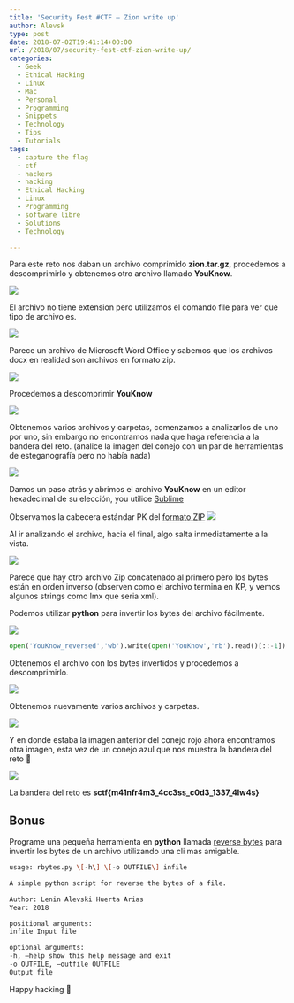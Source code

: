 ```yaml
---
title: 'Security Fest #CTF – Zion write up'
author: Alevsk
type: post
date: 2018-07-02T19:41:14+00:00
url: /2018/07/security-fest-ctf-zion-write-up/
categories:
  - Geek
  - Ethical Hacking
  - Linux
  - Mac
  - Personal
  - Programming
  - Snippets
  - Technology
  - Tips
  - Tutorials
tags:
  - capture the flag
  - ctf
  - hackers
  - hacking
  - Ethical Hacking
  - Linux
  - Programming
  - software libre
  - Solutions
  - Technology

---
```

Para este reto nos daban un archivo comprimido **zion.tar.gz**, procedemos a descomprimirlo y obtenemos otro archivo llamado **YouKnow**.

[![](/images/Screen-Shot-2018-07-02-at-1.38.14-PM.png)](http://www.alevsk.com/2018/07/security-fest-ctf-zion-write-up/screen-shot-2018-07-02-at-1-38-14-pm/)

El archivo no tiene extension pero utilizamos el comando file para ver que tipo de archivo es.

[![](/images/Screen-Shot-2018-07-02-at-1.40.25-PM.png)](http://www.alevsk.com/2018/07/security-fest-ctf-zion-write-up/screen-shot-2018-07-02-at-1-40-25-pm/)

Parece un archivo de Microsoft Word Office y sabemos que los archivos docx en realidad son archivos en formato zip.

[![](/images/Screen-Shot-2018-07-02-at-1.41.06-PM.png)](http://www.alevsk.com/2018/07/security-fest-ctf-zion-write-up/screen-shot-2018-07-02-at-1-41-06-pm/)

Procedemos a descomprimir **YouKnow**

[![](/images/Screen-Shot-2018-07-02-at-1.53.58-PM.png)](http://www.alevsk.com/2018/07/security-fest-ctf-zion-write-up/screen-shot-2018-07-02-at-1-53-58-pm/)

Obtenemos varios archivos y carpetas, comenzamos a analizarlos de uno por uno, sin embargo no encontramos nada que haga referencia a la bandera del reto. (analice la imagen del conejo con un par de herramientas de esteganografía pero no había nada)

[![](/images/Screen-Shot-2018-07-02-at-1.55.29-PM-1200x450.png)](http://www.alevsk.com/2018/07/security-fest-ctf-zion-write-up/screen-shot-2018-07-02-at-1-55-29-pm/)

Damos un paso atrás y abrimos el archivo **YouKnow** en un editor hexadecimal de su elección, you utilice [Sublime](https://www.sublimetext.com/3)

Observamos la cabecera estándar PK del [formato ZIP](https://en.wikipedia.org/wiki/Zip_(file_format))
[![](/images/Screen-Shot-2018-07-02-at-1.57.57-PM.png)](http://www.alevsk.com/2018/07/security-fest-ctf-zion-write-up/screen-shot-2018-07-02-at-1-57-57-pm/)

Al ir analizando el archivo, hacia el final, algo salta inmediatamente a la vista.

[![](/images/Screen-Shot-2018-07-02-at-2.11.07-PM.png)](http://www.alevsk.com/2018/07/security-fest-ctf-zion-write-up/screen-shot-2018-07-02-at-2-11-07-pm/)

Parece que hay otro archivo Zip concatenado al primero pero los bytes están en orden inverso (observen como el archivo termina en KP, y vemos algunos strings como lmx que seria xml).

Podemos utilizar **python** para invertir los bytes del archivo fácilmente.

[![](/images/Screen-Shot-2018-07-02-at-2.17.21-PM.png)](http://www.alevsk.com/2018/07/security-fest-ctf-zion-write-up/screen-shot-2018-07-02-at-2-17-21-pm/)

```python
open('YouKnow_reversed','wb').write(open('YouKnow','rb').read()[::-1])
```

Obtenemos el archivo con los bytes invertidos y procedemos a descomprimirlo.

[![](/images/Screen-Shot-2018-07-02-at-2.18.03-PM.png)](http://www.alevsk.com/2018/07/security-fest-ctf-zion-write-up/screen-shot-2018-07-02-at-2-18-03-pm/)

Obtenemos nuevamente varios archivos y carpetas.

[![](/images/Screen-Shot-2018-07-02-at-2.21.34-PM.png)](http://www.alevsk.com/2018/07/security-fest-ctf-zion-write-up/screen-shot-2018-07-02-at-2-21-34-pm/)

Y en donde estaba la imagen anterior del conejo rojo ahora encontramos otra imagen, esta vez de un conejo azul que nos muestra la bandera del reto 🙂

[![](/images/Screen-Shot-2018-07-02-at-2.22.23-PM.png)](http://www.alevsk.com/2018/07/security-fest-ctf-zion-write-up/screen-shot-2018-07-02-at-2-22-23-pm/)

La bandera del reto es **sctf{m41nfr4m3\_4cc3ss\_c0d3\_1337\_4lw4s}**

## Bonus

Programe una pequeña herramienta en **python** llamada [reverse bytes](https://github.com/Alevsk/reverse-bytes) para invertir los bytes de un archivo utilizando una cli mas amigable.

```bash
usage: rbytes.py \[-h\] \[-o OUTFILE\] infile

A simple python script for reverse the bytes of a file.

Author: Lenin Alevski Huerta Arias  
Year: 2018

positional arguments:  
infile Input file

optional arguments:  
-h, –help show this help message and exit  
-o OUTFILE, –outfile OUTFILE  
Output file
```

Happy hacking 🙂
